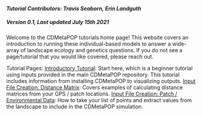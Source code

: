 #### _Tutorial Contributors: Travis Seaborn, Erin Landguth_
##### _Version 0.1, Last updated July 15th 2021_
Welcome to the CDMetaPOP tutorials home page! This website covers an introduction to running these individual-based models to answer a wide-array of landscape ecology and genetics questions. If you do not see a page/tutorial that you would like covered, please reach out.

Tutorial Pages:
[Introductory Tutorial](./being_tut.md): Start here, which is a beginner tutorial using inputs provided in the main CDMetaPOP repository. This tutorial includes information from installing CDMetaPOP to visualizing outputs.
[Input File Creation: Distance Matrix](./distance.md): Covers examples of calculating distance matrices from your GPS / patch locations.
[Input File Creation: Patch / Environmental Data](./patches.md): How to take your list of points and extract values from the landscape to include in the CDMetaPOP simulation.

